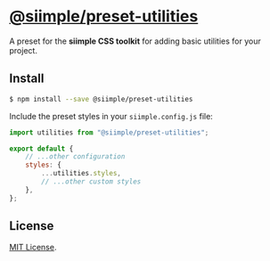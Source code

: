 # [@siimple/preset-utilities](https://www.siimple.xyz/presets/utilities)

A preset for the **siimple CSS toolkit** for adding basic utilities for your project.

## Install

```bash
$ npm install --save @siimple/preset-utilities
```

Include the preset styles in your `siimple.config.js` file:

```js
import utilities from "@siimple/preset-utilities";

export default {
    // ...other configuration
    styles: {
        ...utilities.styles,
        // ...other custom styles
    },
};
```

## License

[MIT License](https://github.com/jmjuanes/siimple/blob/main/LICENSE).
